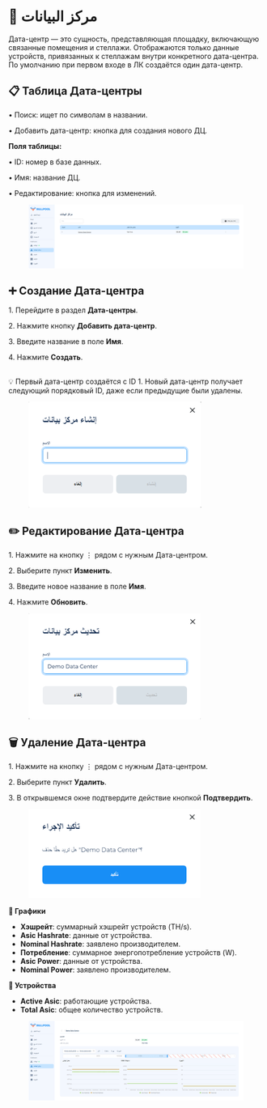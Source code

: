 # 🏢 مركز البيانات

Дата-центр — это сущность, представляющая площадку, включающую связанные помещения и стеллажи. Отображаются только данные устройств, привязанных к стеллажам внутри конкретного дата-центра. По умолчанию при первом входе в ЛК создаётся один дата-центр.

## **📋 Таблица Дата-центры**

• Поиск: ищет по символам в названии.

• Добавить дата-центр: кнопка для создания нового ДЦ.



**Поля таблицы:**

• ID: номер в базе данных.

• Имя: название ДЦ.

• Редактирование: кнопка для изменений.

<figure><img src="../../.gitbook/assets/image (21).png" alt=""><figcaption></figcaption></figure>

## ➕ Создание Дата-центра

1\. Перейдите в раздел **Дата-центры**.

2\. Нажмите кнопку **Добавить дата-центр**.

3\. Введите название в поле **Имя**.

4\. Нажмите **Создать**.

\
💡 Первый дата-центр создаётся с ID 1. Новый дата-центр получает следующий порядковый ID, даже если предыдущие были удалены.

<figure><img src="../../.gitbook/assets/image (22).png" alt="" width="341"><figcaption></figcaption></figure>

## **✏️ Редактирование Дата-центра**

1\. Нажмите на кнопку ⋮ рядом с нужным Дата-центром.

2\. Выберите пункт **Изменить**.

3\. Введите новое название в поле **Имя**.

4\. Нажмите **Обновить**.

<figure><img src="../../.gitbook/assets/image (23).png" alt="" width="340"><figcaption></figcaption></figure>

## **🗑️ Удаление Дата-центра**

1\. Нажмите на кнопку ⋮ рядом с нужным Дата-центром.

2\. Выберите пункт **Удалить**.

3\. В открывшемся окне подтвердите действие кнопкой **Подтвердить**.

<figure><img src="../../.gitbook/assets/image (24).png" alt="" width="339"><figcaption></figcaption></figure>

**🔹 Графики**

* **Хэшрейт**: суммарный хэшрейт устройств (TH/s).
* **Asic Hashrate**: данные от устройства.
* **Nominal Hashrate**: заявлено производителем.
* **Потребление**: суммарное энергопотребление устройств (W).
* **Asic Power**: данные от устройства.
* **Nominal Power**: заявлено производителем.

**🔹 Устройства**

* **Active Asic**: работающие устройства.
* **Total Asic**: общее количество устройств.

<figure><img src="../../.gitbook/assets/image (25).png" alt=""><figcaption></figcaption></figure>
